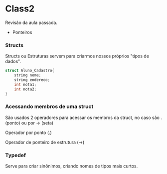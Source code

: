 # Class2

Revisão da aula passada.


- Ponteiros

### Structs

Structs ou Estruturas servem para criarmos nossos próprios "tipos de dados".

```cpp
struct Aluno_Cadastro{
	string nome;
	string endereco;
	int nota1;
	int nota2;
}
```


### Acessando membros de uma struct

São usados 2 operadores para acessar os membros da struct, no caso são . (ponto) ou por -> (seta)


Operador por ponto (.)

Operador de ponteiro de estrutura (->)


### Typedef

Serve para criar sinônimos, criando nomes de tipos mais curtos.
